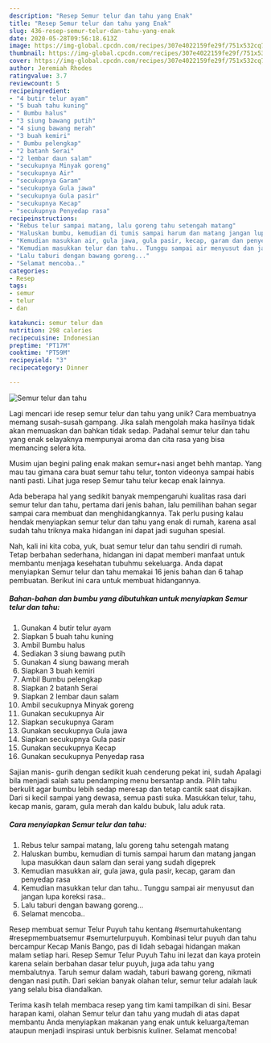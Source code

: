 ```yaml
---
description: "Resep Semur telur dan tahu yang Enak"
title: "Resep Semur telur dan tahu yang Enak"
slug: 436-resep-semur-telur-dan-tahu-yang-enak
date: 2020-05-28T09:56:18.613Z
image: https://img-global.cpcdn.com/recipes/307e4022159fe29f/751x532cq70/semur-telur-dan-tahu-foto-resep-utama.jpg
thumbnail: https://img-global.cpcdn.com/recipes/307e4022159fe29f/751x532cq70/semur-telur-dan-tahu-foto-resep-utama.jpg
cover: https://img-global.cpcdn.com/recipes/307e4022159fe29f/751x532cq70/semur-telur-dan-tahu-foto-resep-utama.jpg
author: Jeremiah Rhodes
ratingvalue: 3.7
reviewcount: 5
recipeingredient:
- "4 butir telur ayam"
- "5 buah tahu kuning"
- " Bumbu halus"
- "3 siung bawang putih"
- "4 siung bawang merah"
- "3 buah kemiri"
- " Bumbu pelengkap"
- "2 batanh Serai"
- "2 lembar daun salam"
- "secukupnya Minyak goreng"
- "secukupnya Air"
- "secukupnya Garam"
- "secukupnya Gula jawa"
- "secukupnya Gula pasir"
- "secukupnya Kecap"
- "secukupnya Penyedap rasa"
recipeinstructions:
- "Rebus telur sampai matang, lalu goreng tahu setengah matang"
- "Haluskan bumbu, kemudian di tumis sampai harum dan matang jangan lupa masukkan daun salam dan serai yang sudah digeprek"
- "Kemudian masukkan air, gula jawa, gula pasir, kecap, garam dan penyedap rasa"
- "Kemudian masukkan telur dan tahu.. Tunggu sampai air menyusut dan jangan lupa koreksi rasa.."
- "Lalu taburi dengan bawang goreng..."
- "Selamat mencoba.."
categories:
- Resep
tags:
- semur
- telur
- dan

katakunci: semur telur dan 
nutrition: 298 calories
recipecuisine: Indonesian
preptime: "PT17M"
cooktime: "PT59M"
recipeyield: "3"
recipecategory: Dinner

---
```



![Semur telur dan tahu](https://img-global.cpcdn.com/recipes/307e4022159fe29f/751x532cq70/semur-telur-dan-tahu-foto-resep-utama.jpg)

Lagi mencari ide resep semur telur dan tahu yang unik? Cara membuatnya memang susah-susah gampang. Jika salah mengolah maka hasilnya tidak akan memuaskan dan bahkan tidak sedap. Padahal semur telur dan tahu yang enak selayaknya mempunyai aroma dan cita rasa yang bisa memancing selera kita.

Musim ujan begini paling enak makan semur+nasi anget behh mantap. Yang mau tau gimana cara buat semur tahu telur, tonton videonya sampai habis nanti pasti. Lihat juga resep Semur tahu telur kecap enak lainnya.

Ada beberapa hal yang sedikit banyak mempengaruhi kualitas rasa dari semur telur dan tahu, pertama dari jenis bahan, lalu pemilihan bahan segar sampai cara membuat dan menghidangkannya. Tak perlu pusing kalau hendak menyiapkan semur telur dan tahu yang enak di rumah, karena asal sudah tahu triknya maka hidangan ini dapat jadi suguhan spesial.


Nah, kali ini kita coba, yuk, buat semur telur dan tahu sendiri di rumah. Tetap berbahan sederhana, hidangan ini dapat memberi manfaat untuk membantu menjaga kesehatan tubuhmu sekeluarga. Anda dapat menyiapkan Semur telur dan tahu memakai 16 jenis bahan dan 6 tahap pembuatan. Berikut ini cara untuk membuat hidangannya.

<!--inarticleads1-->

##### Bahan-bahan dan bumbu yang dibutuhkan untuk menyiapkan Semur telur dan tahu:

1. Gunakan 4 butir telur ayam
1. Siapkan 5 buah tahu kuning
1. Ambil  Bumbu halus
1. Sediakan 3 siung bawang putih
1. Gunakan 4 siung bawang merah
1. Siapkan 3 buah kemiri
1. Ambil  Bumbu pelengkap
1. Siapkan 2 batanh Serai
1. Siapkan 2 lembar daun salam
1. Ambil secukupnya Minyak goreng
1. Gunakan secukupnya Air
1. Siapkan secukupnya Garam
1. Gunakan secukupnya Gula jawa
1. Siapkan secukupnya Gula pasir
1. Gunakan secukupnya Kecap
1. Gunakan secukupnya Penyedap rasa


Sajian manis- gurih dengan sedikit kuah cenderung pekat ini, sudah Apalagi bila menjadi salah satu pendamping menu bersantap anda. Pilih tahu berkulit agar bumbu lebih sedap meresap dan tetap cantik saat disajikan. Dari si kecil sampai yang dewasa, semua pasti suka. Masukkan telur, tahu, kecap manis, garam, gula merah dan kaldu bubuk, lalu aduk rata. 

<!--inarticleads2-->

##### Cara menyiapkan Semur telur dan tahu:

1. Rebus telur sampai matang, lalu goreng tahu setengah matang
1. Haluskan bumbu, kemudian di tumis sampai harum dan matang jangan lupa masukkan daun salam dan serai yang sudah digeprek
1. Kemudian masukkan air, gula jawa, gula pasir, kecap, garam dan penyedap rasa
1. Kemudian masukkan telur dan tahu.. Tunggu sampai air menyusut dan jangan lupa koreksi rasa..
1. Lalu taburi dengan bawang goreng...
1. Selamat mencoba..


Resep membuat semur Telur Puyuh tahu kentang #semurtahukentang #resepmembuatsemur #semurtelurpuyuh. Kombinasi telur puyuh dan tahu bercampur Kecap Manis Bango, pas di lidah sebagai hidangan makan malam setiap hari. Resep Semur Telur Puyuh Tahu ini lezat dan kaya protein karena selain berbahan dasar telur puyuh, juga ada tahu yang membalutnya. Taruh semur dalam wadah, taburi bawang goreng, nikmati dengan nasi putih. Dari sekian banyak olahan telur, semur telur adalah lauk yang selalu bisa diandalkan. 

Terima kasih telah membaca resep yang tim kami tampilkan di sini. Besar harapan kami, olahan Semur telur dan tahu yang mudah di atas dapat membantu Anda menyiapkan makanan yang enak untuk keluarga/teman ataupun menjadi inspirasi untuk berbisnis kuliner. Selamat mencoba!
